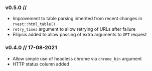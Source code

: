 ### v0.5.0 // 
+ Improvement to table parsing inherited from recent changes in `rvest::html_table()`
+ `retry_times` argument to allow retrying of URLs after failure
+ Ellipsis added to allow passing of extra arguments to `GET` request

### v0.4.0 // 17-08-2021
+ Allow simple use of headless chrome via `chrome_bin` argument
+ HTTP status column added
